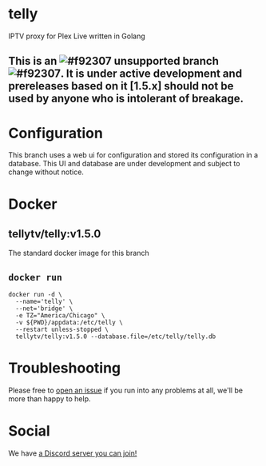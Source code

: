 # telly

IPTV proxy for Plex Live written in Golang

## This is an ![#f92307](https://placehold.it/15/f92307/000000?text=+) unsupported branch ![#f92307](https://placehold.it/15/f92307/000000?text=+).  It is under active development and prereleases based on it [1.5.x] should not be used by anyone who is intolerant of breakage.

# Configuration

This branch uses a web ui for configuration and stored its configuration in a database.  This UI and database are under development and subject to change without notice.

# Docker

## tellytv/telly:v1.5.0
The standard docker image for this branch

## `docker run`
```
docker run -d \
  --name='telly' \
  --net='bridge' \
  -e TZ="America/Chicago" \
  -v ${PWD}/appdata:/etc/telly \
  --restart unless-stopped \
  tellytv/telly:v1.5.0 --database.file=/etc/telly/telly.db
```

# Troubleshooting

Please free to [open an issue](https://github.com/tellytv/telly/issues) if you run into any problems at all, we'll be more than happy to help.

# Social

We have [a Discord server you can join!](https://discord.gg/bnNC8qX)
